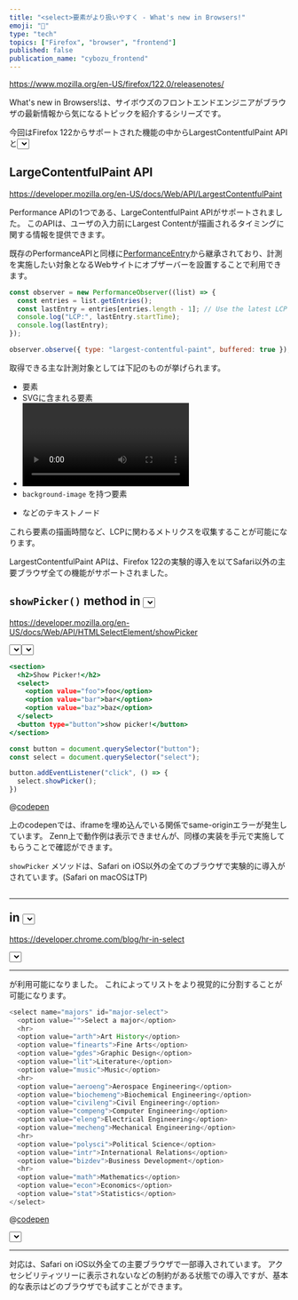 ```yaml
---
title: "<select>要素がより扱いやすく - What's new in Browsers!"
emoji: "🎍"
type: "tech"
topics: ["Firefox", "browser", "frontend"]
published: false
publication_name: "cybozu_frontend"
---
```


https://www.mozilla.org/en-US/firefox/122.0/releasenotes/

What's new in Browsers!は、サイボウズのフロントエンドエンジニアがブラウザの最新情報から気になるトピックを紹介するシリーズです。

今回はFirefox 122からサポートされた機能の中からLargestContentfulPaint APIと<select>要素に追加された2つの新機能について紹介します。

## LargeContentfulPaint API

https://developer.mozilla.org/en-US/docs/Web/API/LargestContentfulPaint

Performance APIの1つである、LargeContentfulPaint APIがサポートされました。
このAPIは、ユーザの入力前にLargest Contentが描画されるタイミングに関する情報を提供できます。

既存のPerformanceAPIと同様に[PerformanceEntry](https://developer.mozilla.org/ja/docs/Web/API/PerformanceEntry)から継承されており、計測を実施したい対象となるWebサイトにオブザーバーを設置することで利用できます。

```javascript
const observer = new PerformanceObserver((list) => {
  const entries = list.getEntries();
  const lastEntry = entries[entries.length - 1]; // Use the latest LCP candidate
  console.log("LCP:", lastEntry.startTime);
  console.log(lastEntry);
});

observer.observe({ type: "largest-contentful-paint", buffered: true });
```

取得できる主な計測対象としては下記のものが挙げられます。

- <img>要素
- SVGに含まれる<img>要素
- <video>要素の `poster` 属性に含まれる画像
- `background-image` を持つ要素
- <p>などのテキストノード

これら要素の描画時間など、LCPに関わるメトリクスを収集することが可能になります。

LargestContentfulPaint APIは、Firefox 122の実験的導入を以てSafari以外の主要ブラウザ全ての機能がサポートされました。

## `showPicker()` method in <select>

https://developer.mozilla.org/en-US/docs/Web/API/HTMLSelectElement/showPicker

<select>要素に `showPicker()` メソッドがサポートされました。
`showPicker()` は、JavaScript経由で<select>要素のピッカーを展開できるメソッドです。

```html:showpicker.html
<section>
  <h2>Show Picker!</h2>
  <select>
    <option value="foo">foo</option>
    <option value="bar">bar</option>
    <option value="baz">baz</option>
  </select>
  <button type="button">show picker!</button>
</section>
```

```javascript:showpicker.js
const button = document.querySelector("button");
const select = document.querySelector("select");

button.addEventListener("click", () => {
  select.showPicker();
})
```

@[codepen](https://codepen.io/b4h0-c4t/pen/ExMbxob)

上のcodepenでは、iframeを埋め込んでいる関係でsame-originエラーが発生しています。
Zenn上で動作例は表示できませんが、同様の実装を手元で実施してもらうことで確認ができます。

`showPicker` メソッドは、Safari on iOS以外の全てのブラウザで実験的に導入がされています。(Safari on macOSはTP)

## <hr> in <select>

https://developer.chrome.com/blog/hr-in-select

<select>要素の中で<hr>が利用可能になりました。
これによってリストをより視覚的に分割することが可能になります。

```javascript
<select name="majors" id="major-select">
  <option value="">Select a major</option>
  <hr>
  <option value="arth">Art History</option>
  <option value="finearts">Fine Arts</option>
  <option value="gdes">Graphic Design</option>
  <option value="lit">Literature</option>
  <option value="music">Music</option>
  <hr>
  <option value="aeroeng">Aerospace Engineering</option>
  <option value="biochemeng">Biochemical Engineering</option>
  <option value="civileng">Civil Engineering</option>
  <option value="compeng">Computer Engineering</option>
  <option value="eleng">Electrical Engineering</option>
  <option value="mecheng">Mechanical Engineering</option>
  <hr>
  <option value="polysci">Political Science</option>
  <option value="intr">International Relations</option>
  <option value="bizdev">Business Development</option>
  <hr>
  <option value="math">Mathematics</option>
  <option value="econ">Economics</option>
  <option value="stat">Statistics</option>
</select>
```

@[codepen](https://codepen.io/web-dot-dev/pen/GRzKzVK)

<select>要素内の<hr>対応は、Safari on iOS以外全ての主要ブラウザで一部導入されています。
アクセシビリティツリーに表示されないなどの制約がある状態での導入ですが、基本的な表示はどのブラウザでも試すことができます。
